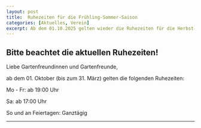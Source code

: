 ```yaml
---
layout: post
title:  Ruhezeiten für die Frühling-Sommer-Saison
categories: [Aktuelles, Verein]
excerpt: Ab dem 01.10.2025 gelten wieder die Ruhezeiten für die Herbst-Winter-Saison.
---
```


## Bitte beachtet die aktuellen Ruhezeiten!

Liebe Gartenfreundinnen und Gartenfreunde,

ab dem 01. Oktober (bis zum 31. März) gelten die folgenden Ruhezeiten:

Mo - Fr:      ab 19:00 Uhr

Sa:           ab 17:00 Uhr

So und an Feiertagen: Ganztägig

---
